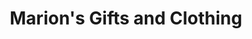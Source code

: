 ---
title: "Marion's Gifts and Clothing"
url: /saint-petersburg/marions-gifts-and-clothing/
shop: Kleidung
---